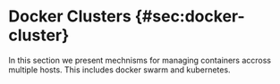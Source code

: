 # Docker Clusters {#sec:docker-cluster}

In this section we present mechnisms for managing containers accross
multiple hosts. This includes docker swarm and kubernetes.

